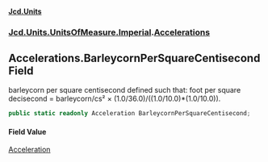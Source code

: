#### [Jcd.Units](index.md 'index')

### [Jcd.Units.UnitsOfMeasure.Imperial](Jcd.Units.UnitsOfMeasure.Imperial.md 'Jcd.Units.UnitsOfMeasure.Imperial').[Accelerations](Accelerations.md 'Jcd.Units.UnitsOfMeasure.Imperial.Accelerations')

## Accelerations.BarleycornPerSquareCentisecond Field

barleycorn per square centisecond defined such that: foot per square decisecond = barleycorn/cs² ×
(1.0/36.0)/((1.0/10.0)*(1.0/10.0)).

```csharp
public static readonly Acceleration BarleycornPerSquareCentisecond;
```

#### Field Value

[Acceleration](Acceleration.md 'Jcd.Units.UnitTypes.Acceleration')